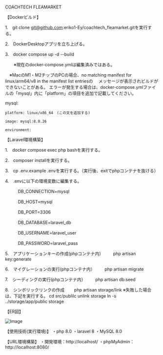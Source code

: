 COACHTECH FLEAMARKET

【Dockerビルド】


1.　git clone git@github.com:eriko1-Ey/coachtech_fleamarket.gitを実行する。

2.　DockerDesktopアプリを立ち上げる。

3.　docker compose up -d --build

　　※現在のdocker-compose.ymlは編集済みではある。
  
  　※MacのM1・M2チップのPCの場合、no matching manifest for linux/arm64/v8 in the manifest list entriesの
  　メッセージが表示されビルドができないことがある。
   エラーが発生する場合は、docker-compose.ymlファイルの「mysql」内に「platform」の項目を追加で記載してください。

mysql:

    platform: linux/x86_64　(この文を追加する)
    
    image: mysql:8.0.26
    
    environment:
    
【Laravel環境構築】

1.　docker compose exec php bashを実行する。

2.　composer installを実行する。

3.　cp .env.example .envを実行する。（実行後、exitでphpコンテナを抜ける）

4.　.envに以下の環境変数に編集する。

　　　DB_CONNECTION=mysql
   
　　　DB_HOST=mysql
   
　　　DB_PORT=3306
   
　　　DB_DATABASE=laravel_db
   
　　　DB_USERNAME=laravel_user
   
　　　DB_PASSWORD=laravel_pass
   
   
5.　アプリケーションキーの作成(phpコンテナ内）
　　php artisan key:generate
  
6.　マイグレーションの実行(phpコンテナ内）
　　php artisan migrate
  
7.　シーディングの実行(phpコンテナ内）
　　php artisan db:seed

8.　シンボリックリンクの作成
　　php artisan storage/link
  ※失敗した場合は、下記を実行する。
  cd src/publilc
  unlink storage
  ln -s ../storage/app/public storage

【ER図】


![Image](https://github.com/user-attachments/assets/86156d6a-1b47-4cbb-aa52-2d73d1ea355e)


  
【使用技術(実行環境)】
・php 8.0 ・laravel 8 ・MySQL 8.0

【URL環境構築】
・開発環境：http://localhost/
・phpMyAdmin：http://localhost:8080/

